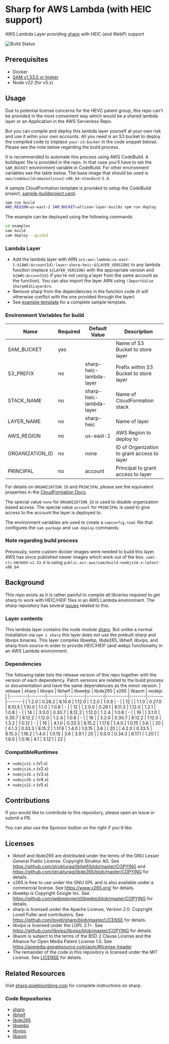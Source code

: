 # Sharp for AWS Lambda (with HEIC support)

AWS Lambda Layer providing [sharp](https://github.com/lovell/sharp) with HEIC (and WebP) support

![Build Status](https://codebuild.us-east-1.amazonaws.com/badges?uuid=eyJlbmNyeXB0ZWREYXRhIjoiUnY2cHpCUEwybDl5b2lIUys2b1lhN1BxMFVvb1pxMU8rUUpNNG1hSEFFN2VCUmxkK2t6azZrMEVOY1Y2RW40TGZ3NlF1bUo1dUE0ZVhiRm5GN3Q2YlJBPSIsIml2UGFyYW1ldGVyU3BlYyI6IjVxNm9zL3pWa0dQa21lNXAiLCJtYXRlcmlhbFNldFNlcmlhbCI6MX0%3D&branch=main)

## Prerequisites

- Docker
- [SAM v1.33.0 or higher](https://github.com/awsdocs/aws-sam-developer-guide/blob/master/doc_source/serverless-sam-cli-install.md)
- Node v22 (for v5.x)

## Usage

Due to potential license concerns for the HEVC patent group, this repo can't be provided in the most convenient way which would be a shared lambda layer or an Application in the AWS Serverless Repo.

But you can compile and deploy this lambda layer yourself at your own risk and use it wihin your own accounts. All you need is an S3 bucket to deploy the compiled code to (replace `your-s3-bucket` in the code snippet below). Please see the note below regarding the build process.

It is recommended to automate this process using AWS CodeBuild. A buildspec file is provided in the repo. In that case you'll have to set the `SAM_BUCKET` environment variable in CodeBuild. For other environment variables see the table below. The base image that should be used is `aws/codebuild/amazonlinux2-x86_64-standard:5.0`.

A sample CloudFormation template is provided to setup the CodeBuild project, [sample-buildproject.yaml](sample-buildproject.yaml).

```bash
npm run build
AWS_REGION=us-east-2 SAM_BUCKET=allison-layer-builds npm run deploy
```

The example can be deployed using the following commands

```bash
cd examples
sam build
sam deploy --guided
```

### Lambda Layer

- Add the lambda layer with ARN `arn:aws:lambda:us-east-1:${AWS:AccountId}:layer:sharp-heic:${LAYER_VERSION}` to any lambda function (replace `${LAYER_VERSION}` with the appropriate version and `${AWS:AccountId}` if you're not using a layer from the same account as the function). You can also import the layer ARN using `!ImportValue SharpHEICLayerArn`.
- Remove sharp from the dependencies in the function code (it will otherwise conflict with the one provided through the layer)
- See [example template](examples/sam-template.yaml) for a complete sample template.

### Environment Variables for build

| Name            | Required | Default Value           | Description                                 |
| --------------- | -------- | ----------------------- | ------------------------------------------- |
| SAM_BUCKET      | yes      |                         | Name of S3 Bucket to store layer            |
| S3_PREFIX       | no       | sharp-heic-lambda-layer | Prefix within S3 Bucket to store layer      |
| STACK_NAME      | no       | sharp-heic-lambda-layer | Name of CloudFormation stack                |
| LAYER_NAME      | no       | sharp-heic              | Name of layer                               |
| AWS_REGION      | no       | us-east-1               | AWS Region to deploy to                     |
| ORGANIZATION_ID | no       | none                    | ID of Organization to grant access to layer |
| PRINCIPAL       | no       | account                 | Principal to grant access to layer          |

For details on `ORGANIZATION_ID` and `PRINCIPAL` please see the equivalent properties in the [CloudFormation Docs](https://docs.aws.amazon.com/AWSCloudFormation/latest/UserGuide/aws-resource-lambda-layerversionpermission.html).

The special value `none` for `ORGANIZATION_ID` is used to disable organization based access.
The special value `account` for `PRINCIPAL` is used to give access to the account the layer is deployed to.

The environment variables are used to create a `samconfig.toml` file that configures the `sam package` and `sam deploy` commands.

### Note regarding build process

Previously, some custom docker images were needed to build this layer. AWS has since published newer images which work out of the box. `saml-cli` version `v1.33.0` is using `public.ecr.aws/sam/build-nodejs14.x:latest-x86_64`

## Background

This repo exists as it is rather painful to compile all libraries required to get sharp to work with HEIC/HEIF files in an AWS Lambda environment. The sharp repository has several [issues](https://github.com/lovell/sharp/issues) related to this.

### Layer contents

This lambda layer contains the node module [sharp](https://github.com/lovell/sharp). But unlike a normal installation via `npm i sharp` this layer does not use the prebuilt sharp and libvips binaries. This layer compiles libwebp, libde265, libheif, libvips, and sharp from source in order to provide HEIC/HEIF (and webp) functionality in an AWS Lambda environment.

### Dependencies

The following table lists the release version of this repo together with the version of each dependency. Patch versions are related to the build process or documentation and have the same dependencies as the minor version.
| release | sharp | libvips | libheif | libwebp | libde265 | x265 | libaom | nodejs |
|---------|--------|---------|---------|---------|-----------|--------|--------|--------|
| 1.2.0 | 0.28.2 | 8.10.6 | 1.12.0 | 1.2.0 | 1.0.8 | - | | 12 |
| 1.1.0 | 0.27.0 | 8.10.5 | 1.10.0 | 1.1.0 | 1.0.8 | - | | 12 |
| 2.0.0 | 0.29.1 | 8.11.3 | 1.12.0 | 1.2.1 | 1.0.8 | - | | 14 |
| 3.0.0 | 0.30.7 | 8.12.2 | 1.12.0 | 1.2.4 | 1.0.8 | - | | 16 |
| 3.1.0 | 0.30.7 | 8.12.2 | 1.12.0 | 1.2.4 | 1.0.8 | - | | 16 |
| 3.2.0 | 0.30.7 | 8.12.2 | 1.12.0 | 1.3.2 | 1.0.12 | - | | 16 |
| 4.1.0 | 0.33.3 | 8.15.2 | 1.17.6 | 1.4.0 | 1.0.15 | 3.6 | | 20 |
| 4.1.3 | 0.33.3 | 8.15.2 | 1.17.6 | 1.4.0 | 1.0.15 | 3.6 | | 20 |
| 4.2.0 | 0.33.5 | 8.15.3 | 1.18.2 | 1.4.0 | 1.0.15 | 3.6 | 3.9.1 | 20 |
| 5.0.0 | 0.34.3 | 8.17.1 | 1.20.1 | 1.6.0 | 1.0.16 | 4.1 | 3.12.1 | 22 |

### CompatibleRuntimes

- `nodejs12.x` (v1.x)
- `nodejs14.x` (v2.x)
- `nodejs16.x` (v3.x)
- `nodejs20.x` (v4.x)
- `nodejs22.x` (v5.x)

## Contributions

If you would like to contribute to this repository, please open an issue or submit a PR.

You can also use the Sponsor button on the right if you'd like.

## Licenses

- libheif and libde265 are distributed under the terms of the GNU Lesser General Public License. Copyright Struktur AG. See https://github.com/strukturag/libheif/blob/master/COPYING and https://github.com/strukturag/libde265/blob/master/COPYING for details.
- x265 is free to use under the GNU GPL and is also available under a commercial license. See https://www.x265.org/ for details.
- libwebp is Copyright Google Inc. See https://github.com/webmproject/libwebp/blob/master/COPYING for details.
- sharp is licensed under the Apache License, Version 2.0. Copyright Lovell Fuller and contributors. See https://github.com/lovell/sharp/blob/master/LICENSE for details.
- libvips is licensed under the LGPL 2.1+. See https://github.com/libvips/libvips/blob/master/COPYING for details.
- libaom is subject to the terms of the BSD 2 Clause License and the Alliance for Open Media Patent License 1.0. See https://aomedia.googlesource.com/aom/#license-header
- The remainder of the code in this repository is licensed under the MIT License. See [LICENSE](LICENSE) for details.

## Related Resources

Visit [sharp.pixelplumbing.com](https://sharp.pixelplumbing.com/) for complete instructions on sharp.

### Code Repositories

- [sharp](https://github.com/lovell/sharp)
- [libheif](https://github.com/strukturag/libheif)
- [libde265](https://github.com/strukturag/libde265)
- [libwebp](https://github.com/webmproject/libwebp)
- [libvips](https://github.com/libvips/libvips)
- [libaom](https://aomedia.googlesource.com/aom/)
